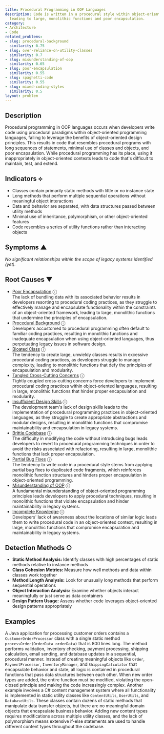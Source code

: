 ```yaml
---
title: Procedural Programming in OOP Languages
description: Code is written in a procedural style within object-oriented languages,
  leading to large, monolithic functions and poor encapsulation.
category:
- Architecture
- Code
related_problems:
- slug: procedural-background
  similarity: 0.75
- slug: over-reliance-on-utility-classes
  similarity: 0.7
- slug: misunderstanding-of-oop
  similarity: 0.65
- slug: poor-encapsulation
  similarity: 0.55
- slug: spaghetti-code
  similarity: 0.55
- slug: mixed-coding-styles
  similarity: 0.5
layout: problem
---
```


## Description

Procedural programming in OOP languages occurs when developers write code using procedural paradigms within object-oriented programming languages, failing to leverage the benefits of object-oriented design principles. This results in code that resembles procedural programs with long sequences of statements, minimal use of classes and objects, and poor encapsulation. While procedural programming has its place, using it inappropriately in object-oriented contexts leads to code that's difficult to maintain, test, and extend.


## Indicators ⟡
- Classes contain primarily static methods with little or no instance state
- Long methods that perform multiple sequential operations without meaningful object interactions
- Data and behavior are separated, with data structures passed between utility methods
- Minimal use of inheritance, polymorphism, or other object-oriented features
- Code resembles a series of utility functions rather than interacting objects


## Symptoms ▲

*No significant relationships within the scope of legacy systems identified (yet).*

## Root Causes ▼

- [Poor Encapsulation](poor-encapsulation.md) <span class="info-tooltip" title="Confidence: 0.507, Strength: 0.947">ⓘ</span>
<br/>  The lack of bundling data with its associated behavior results in developers resorting to procedural coding practices, as they struggle to effectively manage and encapsulate functionality within the constraints of an object-oriented framework, leading to large, monolithic functions that undermine the principles of encapsulation.
- [Procedural Background](procedural-background.md) <span class="info-tooltip" title="Confidence: 0.487, Strength: 0.937">ⓘ</span>
<br/>  Developers accustomed to procedural programming often default to familiar coding practices, resulting in monolithic functions and inadequate encapsulation when using object-oriented languages, thus perpetuating legacy issues in software design.
- [Bloated Class](bloated-class.md) <span class="info-tooltip" title="Confidence: 0.460, Strength: 0.837">ⓘ</span>
<br/>  The tendency to create large, unwieldy classes results in excessive procedural coding practices, as developers struggle to manage complexity, leading to monolithic functions that defy the principles of encapsulation and modularity.
- [Tangled Cross-Cutting Concerns](tangled-cross-cutting-concerns.md) <span class="info-tooltip" title="Confidence: 0.457, Strength: 0.869">ⓘ</span>
<br/>  Tightly coupled cross-cutting concerns force developers to implement procedural coding practices within object-oriented languages, resulting in large, monolithic functions that hinder proper encapsulation and modularity.
- [Insufficient Design Skills](insufficient-design-skills.md) <span class="info-tooltip" title="Confidence: 0.447, Strength: 0.880">ⓘ</span>
<br/>  The development team's lack of design skills leads to the implementation of procedural programming practices in object-oriented languages, as they struggle to create appropriate abstractions and modular designs, resulting in monolithic functions that compromise maintainability and encapsulation in legacy systems.
- [Brittle Codebase](brittle-codebase.md) <span class="info-tooltip" title="Confidence: 0.401, Strength: 0.736">ⓘ</span>
<br/>  The difficulty in modifying the code without introducing bugs leads developers to revert to procedural programming techniques in order to avoid the risks associated with refactoring, resulting in large, monolithic functions that lack proper encapsulation.
- [Partial Bug Fixes](partial-bug-fixes.md) <span class="info-tooltip" title="Confidence: 0.385, Strength: 0.864">ⓘ</span>
<br/>  The tendency to write code in a procedural style stems from applying partial bug fixes to duplicated code fragments, which reinforces monolithic function structures and hinders proper encapsulation in object-oriented programming.
- [Misunderstanding of OOP](misunderstanding-of-oop.md) <span class="info-tooltip" title="Confidence: 0.372, Strength: 0.863">ⓘ</span>
<br/>  A fundamental misunderstanding of object-oriented programming principles leads developers to apply procedural techniques, resulting in monolithic functions that violate encapsulation and hinder maintainability in legacy systems.
- [Incomplete Knowledge](incomplete-knowledge.md) <span class="info-tooltip" title="Confidence: 0.303, Strength: 0.830">ⓘ</span>
<br/>  Developers' lack of awareness about the locations of similar logic leads them to write procedural code in an object-oriented context, resulting in large, monolithic functions that compromise encapsulation and maintainability in legacy systems.

## Detection Methods ○
- **Static Method Analysis:** Identify classes with high percentages of static methods relative to instance methods
- **Class Cohesion Metrics:** Measure how well methods and data within classes work together
- **Method Length Analysis:** Look for unusually long methods that perform sequential operations
- **Object Interaction Analysis:** Examine whether objects interact meaningfully or just serve as data containers
- **Design Pattern Usage:** Assess whether code leverages object-oriented design patterns appropriately


## Examples

A Java application for processing customer orders contains a `CustomerOrderProcessor` class with a single static method `processOrder(OrderData orderData)` that is 800 lines long. The method performs validation, inventory checking, payment processing, shipping calculation, email sending, and database updates in a sequential, procedural manner. Instead of creating meaningful objects like `Order`, `PaymentProcessor`, `InventoryManager`, and `ShippingCalculator` that encapsulate behavior and state, all logic is contained in procedural functions that pass data structures between each other. When new order types are added, the entire function must be modified, violating the open-closed principle and making the code increasingly complex. Another example involves a C# content management system where all functionality is implemented in static utility classes like `ContentUtils`, `UserUtils`, and `DatabaseUtils`. These classes contain dozens of static methods that manipulate data transfer objects, but there are no meaningful domain objects that encapsulate business behavior. Adding new content types requires modifications across multiple utility classes, and the lack of polymorphism means extensive if-else statements are used to handle different content types throughout the codebase.
